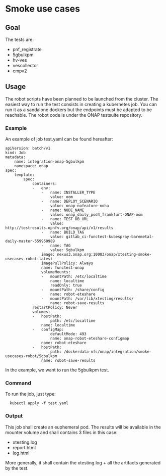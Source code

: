 # Smoke use cases

## Goal

The tests are:

- pnf_registrate
- 5gbulkpm
- hv-ves
- vescollector
- cmpv2

## Usage

The robot scripts have been planned to be launched from the cluster.
The easiest way to run the test consists in creating a kubernetes job.
You can run it as a sandalone dockers but the endpoints must be adapted
to be reachable.
The robot code is under the ONAP testsuite repository.

### Example

An example of job test.yaml can be found hereafter:

```
apiVersion: batch/v1
kind: Job
metadata:
    name: integration-onap-5gbulkpm
    namespace: onap
spec:
    template:
        spec:
            containers:
            -   env:
                -   name: INSTALLER_TYPE
                    value: oom
                -   name: DEPLOY_SCENARIO
                    value: onap-nofeature-noha
                -   name: NODE_NAME
                    value: onap_daily_pod4_frankfurt-ONAP-oom
                -   name: TEST_DB_URL
                    value: http://testresults.opnfv.org/onap/api/v1/results
                -   name: BUILD_TAG
                    value: gitlab_ci-functest-kubespray-baremetal-daily-master-559950989
                -   name: TAG
                    value: 5gbulkpm
                image: nexus3.onap.org:10003/onap/xtesting-smoke-usecases-robot:latest
                imagePullPolicy: Always
                name: functest-onap
                volumeMounts:
                -   mountPath: /etc/localtime
                    name: localtime
                    readOnly: true
                -   mountPath: /share/config
                    name: robot-eteshare
                -   mountPath: /var/lib/xtesting/results/
                    name: robot-save-results
            restartPolicy: Never
            volumes:
            -   hostPath:
                    path: /etc/localtime
                name: localtime
            -   configMap:
                    defaultMode: 493
                    name: onap-robot-eteshare-configmap
                name: robot-eteshare
            -   hostPath:
                    path: /dockerdata-nfs/onap/integration/smoke-usecases-robot/5gbulkpm
                name: robot-save-results
```

In the example, we want to run the 5gbulkpm test.

### Command

To run the job, just type:

```
  kubectl apply -f test.yaml
```

### Output

This job shall create an euphemeral pod.
The results will be available in the mounter volume and shall contains 3 files in
this case:

- xtesting.log
- report.html
- log.html

More generally, it shall contain the xtesting.log + all the artifacts generated by
the test.
